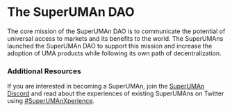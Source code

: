 # The SuperUMAn DAO

The core mission of the SuperUMAn DAO is to communicate the potential of universal access to markets and its benefits to the world. The SuperUMAns launched the SuperUMAn DAO to support this mission and increase the adoption of UMA products while following its own path of decentralization.

### Additional Resources

If you are interested in becoming a SuperUMAn, join the [SuperUMAn Discord](https://discord.gg/superumans) and read about the experiences of existing SuperUMAns on Twitter using [#SuperUMAnXperience](https://twitter.com/hashtag/SuperUMAnXperience?src=hashtag\_click).
